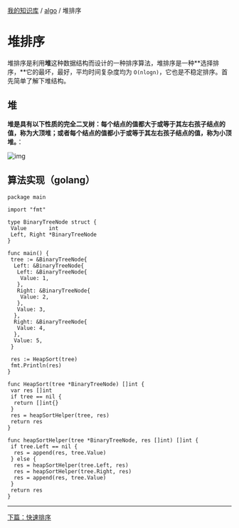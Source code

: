 [我的知识库](../README.md) / [algo](zz_gneratered_mdi.md) / 堆排序

# 堆排序

堆排序是利用**堆**这种数据结构而设计的一种排序算法，堆排序是一种**选择排序，**它的最坏，最好，平均时间复杂度均为 `O(nlogn)`，它也是不稳定排序。首先简单了解下堆结构。

## 堆

**堆是具有以下性质的完全二叉树：每个结点的值都大于或等于其左右孩子结点的值，称为大顶堆；或者每个结点的值都小于或等于其左右孩子结点的值，称为小顶堆。**：

![img](https://fs.poneding.com/images/1024555-20161217182750011-675658660.png)

## 算法实现（golang）

```golang
package main

import "fmt"

type BinaryTreeNode struct {
 Value       int
 Left, Right *BinaryTreeNode
}

func main() {
 tree := &BinaryTreeNode{
  Left: &BinaryTreeNode{
   Left: &BinaryTreeNode{
    Value: 1,
   },
   Right: &BinaryTreeNode{
    Value: 2,
   },
   Value: 3,
  },
  Right: &BinaryTreeNode{
   Value: 4,
  },
  Value: 5,
 }

 res := HeapSort(tree)
 fmt.Println(res)
}

func HeapSort(tree *BinaryTreeNode) []int {
 var res []int
 if tree == nil {
  return []int{}
 }
 res = heapSortHelper(tree, res)
 return res
}

func heapSortHelper(tree *BinaryTreeNode, res []int) []int {
 if tree.Left == nil {
  res = append(res, tree.Value)
 } else {
  res = heapSortHelper(tree.Left, res)
  res = heapSortHelper(tree.Right, res)
  res = append(res, tree.Value)
 }
 return res
}
```

---
[下篇：快速排序](quick-sort.md)
